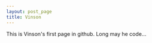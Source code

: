 ```yaml
---
layout: post_page
title: Vinson
---
```

This is Vinson's first page in github. Long may he code...